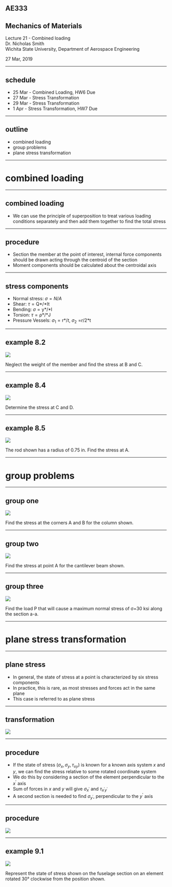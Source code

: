 ## AE333
## Mechanics of Materials
Lecture 21 - Combined loading<br/>
Dr. Nicholas Smith<br/>
Wichita State University, Department of Aerospace Engineering

27 Mar, 2019

----

## schedule

- 25 Mar - Combined Loading, HW6 Due
- 27 Mar - Stress Transformation 
- 29 Mar - Stress Transformation 
- 1 Apr - Stress Transformation, HW7 Due


----
## outline

<!-- vim-markdown-toc GFM -->

* combined loading
* group problems
* plane stress transformation

<!-- vim-markdown-toc -->

---
# combined loading

----
## combined loading

-   We can use the principle of superposition to treat various loading conditions separately and then add them together to find the total stress

----
## procedure

-   Section the member at the point of interest, internal force components should be drawn acting through the centroid of the section
-   Moment components should be calculated about the centroidal axis

----
## stress components

-   Normal stress: *σ* = *N*/*A*
-   Shear: *τ* = Q*/*It
-   Bending: *σ* = y*/*I
-   Torsion: *τ* = ρ*/*J
-   Pressure Vessels: *σ*<sub>1</sub> = r*/*t*, *σ*<sub>2</sub> =*r*/2*t

----
## example 8.2

![](../images/example-8-2.jpg) <!-- .element width="30%" -->

Neglect the weight of the member and find the stress at B and C.

----
## example 8.4

![](../images/example-8-4.jpg) 

Determine the stress at C and D.

----
## example 8.5

![](../images/example-8-5.jpg) <!-- .element width="30%" -->

The rod shown has a radius of 0.75 in. Find the stress at A.

---
# group problems

----
## group one

![](../images/group-8-1.jpg) <!-- .element width="40%" -->

Find the stress at the corners A and B for the column shown.

----
## group two

![](../images/group-8-2.jpg) <!-- .element width="30%" -->

Find the stress at point A for the cantilever beam shown.

----
## group three

![](../images/group-8-3.jpg) <!-- .element width="30%" -->

Find the load P that will cause a maximum normal stress of &sigma;=30 ksi along the section a-a.

---
# plane stress transformation

----
## plane stress

-   In general, the state of stress at a point is characterized by six stress components
-   In practice, this is rare, as most stresses and forces act in the same plane
-   This case is referred to as plane stress

----
## transformation

![](../images/transformation.png)

----
## procedure

-   If the state of stress (*σ*<sub>*x*</sub>, *σ*<sub>*y*</sub>, *τ*<sub>*xy*</sub>) is known for a known axis system *x* and *y*, we can find the stress relative to some rotated coordinate system
-   We do this by considering a section of the element perpendicular to the *x*<sup>′</sup> axis
-   Sum of forces in *x* and *y* will give *σ*<sub>*x*<sup>′</sup></sub> and *τ*<sub>*x*<sup>′</sup>*y*<sup>′</sup></sub>
-   A second section is needed to find *σ*<sub>*y*<sup>′</sup></sub>, perpendicular to the *y*<sup>′</sup> axis

----
## procedure

![](../images/transformation-2.png)

----
## example 9.1

![](../images/example-9-1.jpg) <!-- .element width="50%" -->

Represent the state of stress shown on the fuselage section on an element rotated 30&deg; clockwise from the position shown.
